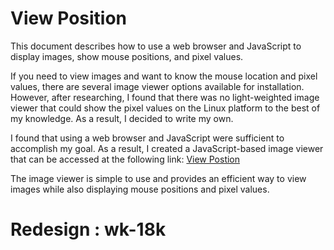 # View Position

This document describes how to use a web browser and JavaScript to display images, show mouse positions, and pixel values.

If you need to view images and want to know the mouse location and pixel values, there are several image viewer options available for installation. However, after researching, I found that there was no light-weighted image viewer that could show the pixel values on the Linux platform to the best of my knowledge. As a result, I decided to write my own.

I found that using a web browser and JavaScript were sufficient to accomplish my goal. As a result, I created a JavaScript-based image viewer that can be accessed at the following link: [View Postion](https://github.com/watchakorn-18k/viewpos)

The image viewer is simple to use and provides an efficient way to view images while also displaying mouse positions and pixel values.

# Redesign : wk-18k
